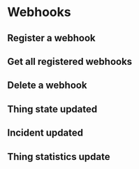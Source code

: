 # Webhooks

## Register a webhook
## Get all registered webhooks
## Delete a webhook
## Thing state updated
## Incident updated
## Thing statistics update
